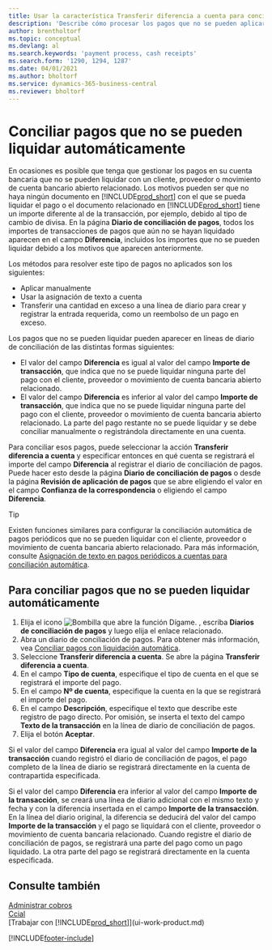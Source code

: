 ```yaml
---
title: Usar la característica Transferir diferencia a cuenta para conciliar pagos
description: 'Describe cómo procesar los pagos que no se pueden aplicar a un documento, por ejemplo, cuando un tipo de cambio provoca que los importes sean distintos.'
author: brentholtorf
ms.topic: conceptual
ms.devlang: al
ms.search.keywords: 'payment process, cash receipts'
ms.search.form: '1290, 1294, 1287'
ms.date: 04/01/2021
ms.author: bholtorf
ms.service: dynamics-365-business-central
ms.reviewer: bholtorf
---
```

# Conciliar pagos que no se pueden liquidar automáticamente
En ocasiones es posible que tenga que gestionar los pagos en su cuenta bancaria que no se pueden liquidar con un cliente, proveedor o movimiento de cuenta bancario abierto relacionado. Los motivos pueden ser que no haya ningún documento en [!INCLUDE[prod_short](includes/prod_short.md)] con el que se pueda liquidar el pago o el documento relacionado en [!INCLUDE[prod_short](includes/prod_short.md)] tiene un importe diferente al de la transacción, por ejemplo, debido al tipo de cambio de divisa. En la página **Diario de conciliación de pagos**, todos los importes de transacciones de pagos que aún no se hayan liquidado aparecen en el campo **Diferencia**, incluidos los importes que no se pueden liquidar debido a los motivos que aparecen anteriormente.

Los métodos para resolver este tipo de pagos no aplicados son los siguientes:
* Aplicar manualmente
* Usar la asignación de texto a cuenta
* Transferir una cantidad en exceso a una línea de diario para crear y registrar la entrada requerida, como un reembolso de un pago en exceso.

Los pagos que no se pueden liquidar pueden aparecer en líneas de diario de conciliación de las distintas formas siguientes:

* El valor del campo **Diferencia** es igual al valor del campo **Importe de transacción**, que indica que no se puede liquidar ninguna parte del pago con el cliente, proveedor o movimiento de cuenta bancaria abierto relacionado.
* El valor del campo **Diferencia** es inferior al valor del campo **Importe de transacción**, que indica que no se puede liquidar ninguna parte del pago con el cliente, proveedor o movimiento de cuenta bancaria abierto relacionado. La parte del pago restante no se puede liquidar y se debe conciliar manualmente o registrándola directamente en una cuenta.

Para conciliar esos pagos, puede seleccionar la acción **Transferir diferencia a cuenta** y especificar entonces en qué cuenta se registrará el importe del campo **Diferencia** al registrar el diario de conciliación de pagos. Puede hacer esto desde la página **Diario de conciliación de pagos** o desde la página **Revisión de aplicación de pagos** que se abre eligiendo el valor en el campo **Confianza de la correspondencia** o eligiendo el campo **Diferencia**.

> [!TIP]  
>   Existen funciones similares para configurar la conciliación automática de pagos periódicos que no se pueden liquidar con el cliente, proveedor o movimiento de cuenta bancaria abierto relacionado. Para más información, consulte [Asignación de texto en pagos periódicos a cuentas para conciliación automática](receivables-how-map-text-recurring-payments-accounts-auto-reconcilliation.md).

## Para conciliar pagos que no se pueden liquidar automáticamente
1. Elija el icono ![Bombilla que abre la función Dígame.](media/ui-search/search_small.png "Dígame qué desea hacer") , escriba **Diarios de conciliación de pagos** y luego elija el enlace relacionado.
2. Abra un diario de conciliación de pagos. Para obtener más información, vea [Conciliar pagos con liquidación automática](receivables-how-reconcile-payments-auto-application.md).
3. Seleccione **Transferir diferencia a cuenta**. Se abre la página **Transferir diferencia a cuenta**.
4. En el campo **Tipo de cuenta**, especifique el tipo de cuenta en el que se registrará el importe del pago.
5. En el campo **Nº de cuenta**, especifique la cuenta en la que se registrará el importe del pago.
6. En el campo **Descripción**, especifique el texto que describe este registro de pago directo. Por omisión, se inserta el texto del campo **Texto de la transacción** en la línea de diario de conciliación de pagos.
7. Elija el botón **Aceptar**.

Si el valor del campo **Diferencia** era igual al valor del campo **Importe de la transacción** cuando registró el diario de conciliación de pagos, el pago completo de la línea de diario se registrará directamente en la cuenta de contrapartida especificada.

Si el valor del campo **Diferencia** era inferior al valor del campo **Importe de la transacción**, se creará una línea de diario adicional con el mismo texto y fecha y con la diferencia insertada en el campo **Importe de la transacción**. En la línea del diario original, la diferencia se deducirá del valor del campo **Importe de la transacción** y el pago se liquidará con el cliente, proveedor o movimiento de cuenta bancaria relacionado. Cuando registre el diario de conciliación de pagos, se registrará una parte del pago como un pago liquidado. La otra parte del pago se registrará directamente en la cuenta especificada.

## Consulte también
[Administrar cobros](receivables-manage-receivables.md)  
[Ccial](sales-manage-sales.md)  
[Trabajar con [!INCLUDE[prod_short](includes/prod_short.md)]](ui-work-product.md)


[!INCLUDE[footer-include](includes/footer-banner.md)]